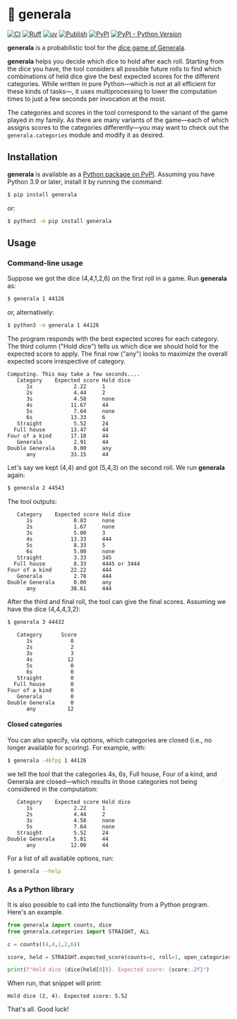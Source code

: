 # 🎲 generala

[![CI](https://github.com/gerlero/generala/actions/workflows/ci.yml/badge.svg)](https://github.com/gerlero/generala/actions/workflows/ci.yml)
[![Ruff](https://img.shields.io/endpoint?url=https://raw.githubusercontent.com/astral-sh/ruff/main/assets/badge/v2.json)](https://github.com/astral-sh/ruff)
[![uv](https://img.shields.io/endpoint?url=https://raw.githubusercontent.com/astral-sh/uv/main/assets/badge/v0.json)](https://github.com/astral-sh/uv)
[![Publish](https://github.com/gerlero/generala/actions/workflows/pypi-publish.yml/badge.svg)](https://github.com/gerlero/generala/actions/workflows/pypi-publish.yml)
[![PyPI](https://img.shields.io/pypi/v/generala)](https://pypi.org/project/generala/)
[![PyPI - Python Version](https://img.shields.io/pypi/pyversions/generala)](https://pypi.org/project/generala/)

**generala** is a probabilistic tool for the [dice game of Generala](https://en.wikipedia.org/wiki/Generala).

**generala** helps you decide which dice to hold after each roll. Starting from the dice you have, the tool considers all possible future rolls to find which combinations of held dice give the best expected scores for the different categories. While written in pure Python—which is not at all efficient for these kinds of tasks—, it uses multiprocessing to lower the computation times to just a few seconds per invocation at the most.

The categories and scores in the tool correspond to the variant of the game played in my family. As there are many variants of the game—each of which assigns scores to the categories differently—you may want to check out the ```generala.categories``` module and modify it as desired.

## Installation

**generala** is available as a [Python package on PyPI](https://pypi.org/project/generala). Assuming you have Python 3.9 or later, install it by running the command:

```bash
$ pip install generala
```

or:

```bash
$ python3 -m pip install generala
```

## Usage

### Command-line usage

Suppose we got the dice (4,4,1,2,6) on the first roll in a game. Run **generala** as:

```bash
$ generala 1 44126
```

or, alternatively:

```bash
$ python3 -m generala 1 44126
```

The program responds with the best expected scores for each category. The third column ("Hold dice") tells us which dice we should hold for the expected score to apply. The final row ("any") looks to maximize the overall expected score irrespective of category.

```
Computing. This may take a few seconds....
   Category    Expected score Hold dice
      1s             2.22     1
      2s             4.44     2
      3s             4.58     none
      4s            11.67     44
      5s             7.64     none
      6s            13.33     6
   Straight          5.52     24
  Full house        13.47     44
Four of a kind      17.18     44
   Generala          2.91     44
Double Generala      0.00     any
      any           33.15     44
```

Let's say we kept (4,4) and got (5,4,3) on the second roll. We run **generala** again:

```bash
$ generala 2 44543
```

The tool outputs:

```
   Category    Expected score Hold dice
      1s             0.83     none
      2s             1.67     none
      3s             5.00     3
      4s            13.33     444
      5s             8.33     5
      6s             5.00     none
   Straight          3.33     345
  Full house         8.33     4445 or 3444
Four of a kind      22.22     444
   Generala          2.78     444
Double Generala      0.00     any
      any           38.61     444
```

After the third and final roll, the tool can give the final scores. Assuming we have the dice (4,4,4,3,2):

```bash
$ generala 3 44432
```

```
   Category      Score   
      1s            0
      2s            2
      3s            3
      4s           12
      5s            0
      6s            0
   Straight         0
  Full house        0
Four of a kind      0
   Generala         0
Double Generala     0
      any          12
```

#### Closed categories

You can also specify, via options, which categories are closed (i.e., no longer available for scoring). For example, with:

```bash
$ generala -46fpg 1 44126
```

we tell the tool that the categories 4s, 6s, Full house, Four of a kind, and Generala are closed—which results in those categories not being considered in the computation:

```
   Category    Expected score Hold dice
      1s             2.22     1
      2s             4.44     2
      3s             4.58     none
      5s             7.64     none
   Straight          5.52     24
Double Generala      5.81     44
      any           12.00     44
```

For a list of all available options, run:

```bash
$ generala --help
```

### As a Python library

It is also possible to call into the functionality from a Python program. Here's an example.

```python
from generala import counts, dice
from generala.categories import STRAIGHT, ALL

c = counts((4,4,1,2,6))

score, held = STRAIGHT.expected_score(counts=c, roll=1, open_categories=ALL, return_held=True)

print(f"Hold dice {dice(held[0])}. Expected score: {score:.2f}")

```

When run, that snippet will print:

```
Hold dice (2, 4). Expected score: 5.52
```

That's all. Good luck!